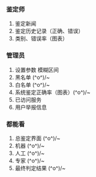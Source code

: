 ### 鉴定师
1. 鉴定新闻
2. 鉴定历史记录（正确、错误）
3. 类别、错误率（图表）

### 管理员
1. 设置参数   模糊区间
2. 黑名单  \(^o^)/~
3. 白名单   \(^o^)/~
4. 系统鉴定正确率（图表）\(^o^)/~
5. 已访问服务
6. 用户举报信息

### 都能看
1. 总鉴定界面     \(^o^)/~
2. 机器   \(^o^)/~
3. 人工   \(^o^)/~
4. 专家   \(^o^)/~
5. 最终判定结果   \(^o^)/~